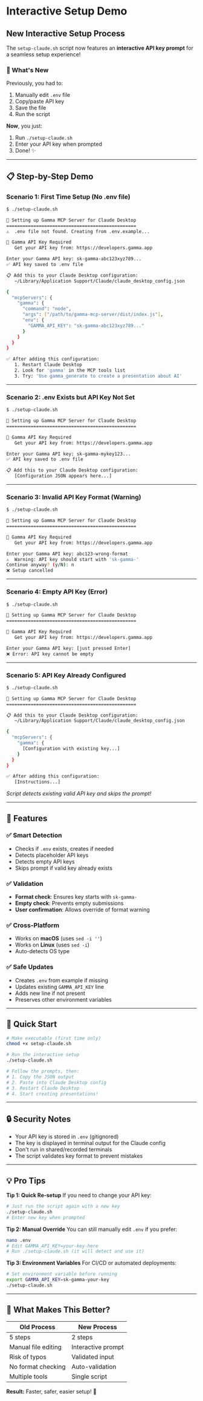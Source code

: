 # Interactive Setup Demo

## New Interactive Setup Process

The `setup-claude.sh` script now features an **interactive API key prompt** for a seamless setup experience!

### 🎯 What's New

Previously, you had to:
1. Manually edit `.env` file
2. Copy/paste API key
3. Save the file
4. Run the script

**Now**, you just:
1. Run `./setup-claude.sh`
2. Enter your API key when prompted
3. Done! ✨

---

## 📋 Step-by-Step Demo

### Scenario 1: First Time Setup (No .env file)

```bash
$ ./setup-claude.sh

🚀 Setting up Gamma MCP Server for Claude Desktop
================================================
⚠️  .env file not found. Creating from .env.example...

📝 Gamma API Key Required
   Get your API key from: https://developers.gamma.app

Enter your Gamma API key: sk-gamma-abc123xyz789...
✅ API key saved to .env file

📋 Add this to your Claude Desktop configuration:
   ~/Library/Application Support/Claude/claude_desktop_config.json

{
  "mcpServers": {
    "gamma": {
      "command": "node",
      "args": ["/path/to/gamma-mcp-server/dist/index.js"],
      "env": {
        "GAMMA_API_KEY": "sk-gamma-abc123xyz789..."
      }
    }
  }
}

✅ After adding this configuration:
   1. Restart Claude Desktop
   2. Look for 'gamma' in the MCP tools list
   3. Try: 'Use gamma_generate to create a presentation about AI'
```

---

### Scenario 2: .env Exists but API Key Not Set

```bash
$ ./setup-claude.sh

🚀 Setting up Gamma MCP Server for Claude Desktop
================================================

📝 Gamma API Key Required
   Get your API key from: https://developers.gamma.app

Enter your Gamma API key: sk-gamma-mykey123...
✅ API key saved to .env file

📋 Add this to your Claude Desktop configuration:
   [Configuration JSON appears here...]
```

---

### Scenario 3: Invalid API Key Format (Warning)

```bash
$ ./setup-claude.sh

🚀 Setting up Gamma MCP Server for Claude Desktop
================================================

📝 Gamma API Key Required
   Get your API key from: https://developers.gamma.app

Enter your Gamma API key: abc123-wrong-format
⚠️  Warning: API key should start with 'sk-gamma-'
Continue anyway? (y/N): n
❌ Setup cancelled
```

---

### Scenario 4: Empty API Key (Error)

```bash
$ ./setup-claude.sh

🚀 Setting up Gamma MCP Server for Claude Desktop
================================================

📝 Gamma API Key Required
   Get your API key from: https://developers.gamma.app

Enter your Gamma API key: [just pressed Enter]
❌ Error: API key cannot be empty
```

---

### Scenario 5: API Key Already Configured

```bash
$ ./setup-claude.sh

🚀 Setting up Gamma MCP Server for Claude Desktop
================================================

📋 Add this to your Claude Desktop configuration:
   ~/Library/Application Support/Claude/claude_desktop_config.json

{
  "mcpServers": {
    "gamma": {
      [Configuration with existing key...]
    }
  }
}

✅ After adding this configuration:
   [Instructions...]
```

*Script detects existing valid API key and skips the prompt!*

---

## 🎨 Features

### ✅ Smart Detection
- Checks if `.env` exists, creates if needed
- Detects placeholder API keys
- Detects empty API keys
- Skips prompt if valid key already exists

### ✅ Validation
- **Format check**: Ensures key starts with `sk-gamma-`
- **Empty check**: Prevents empty submissions
- **User confirmation**: Allows override of format warning

### ✅ Cross-Platform
- Works on **macOS** (uses `sed -i ''`)
- Works on **Linux** (uses `sed -i`)
- Auto-detects OS type

### ✅ Safe Updates
- Creates `.env` from example if missing
- Updates existing `GAMMA_API_KEY` line
- Adds new line if not present
- Preserves other environment variables

---

## 🚀 Quick Start

```bash
# Make executable (first time only)
chmod +x setup-claude.sh

# Run the interactive setup
./setup-claude.sh

# Follow the prompts, then:
# 1. Copy the JSON output
# 2. Paste into Claude Desktop config
# 3. Restart Claude Desktop
# 4. Start creating presentations!
```

---

## 🔒 Security Notes

- Your API key is stored in `.env` (gitignored)
- The key is displayed in terminal output for the Claude config
- Don't run in shared/recorded terminals
- The script validates key format to prevent mistakes

---

## 💡 Pro Tips

**Tip 1: Quick Re-setup**
If you need to change your API key:
```bash
# Just run the script again with a new key
./setup-claude.sh
# Enter new key when prompted
```

**Tip 2: Manual Override**
You can still manually edit `.env` if you prefer:
```bash
nano .env
# Edit GAMMA_API_KEY=your-key-here
# Run ./setup-claude.sh (it will detect and use it)
```

**Tip 3: Environment Variables**
For CI/CD or automated deployments:
```bash
# Set environment variable before running
export GAMMA_API_KEY=sk-gamma-your-key
./setup-claude.sh
```

---

## 🎯 What Makes This Better?

| Old Process | New Process |
|-------------|-------------|
| 5 steps | 2 steps |
| Manual file editing | Interactive prompt |
| Risk of typos | Validated input |
| No format checking | Auto-validation |
| Multiple tools | Single script |

**Result:** Faster, safer, easier setup! 🎉
